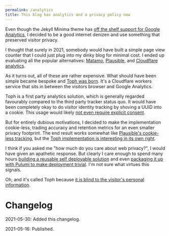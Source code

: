 ```yaml
---
permalink: /analytics
title: This blog has analytics and a privacy policy now
---
```


Even though the Jekyll Minima theme has [off the shelf support for Google Analytics][minima-ga], I decided to be a good internet denizen and use something that preserved visitor privacy.

I thought that surely in 2021, somebody would have built a simple page view counter that I could just plug into my dinky blog for minimal cost. I ended up evaluating all the popular alternatives: [Matamo][matamo], [Plausible][plausible], and [Cloudflare analytics][cloudflare-analytics].

As it turns out, all of these are rather expensive. What should have been simple became bespoke and [Toph was born][toph]. It's a Cloudflare workers service that sits in between the visitors browser and Google Analytics.

<!--more-->

Toph is a first party analytics solution, which is generally regarded favourably compared to the third party tracker status quo. It would have been completely okay to do visitor identity tracking by shoving a UUID into a cookie. This usage would likely [not even require explicit consent][first-party-cookie-consent].

But for entirely dubious motivations, I decided to make the implementation cookie-less, trading accuracy and retention metrics for an even smaller privacy footprint. The end result works somewhat like [Plausible's cookie-less tracking][plausible-cookie-less], but the [Toph implementation is interesting in its own right][toph-implementation].

I think if you asked me "how much do you care about web privacy?", I would have given an apathetic response. But clearly I care enough to spend many hours [building a reusable self deployable solution][npm-toph-worker] and even [packaging it up with Pulumi to make deployment trivial][npm-toph-pulumi]. I'm not sure what virtues this signals.

Oh, and it's called Toph because [it is blind to the visitor's personal information][toph-beifong].

# Changelog

2021-05-30: Added this changelog.

2021-05-16: Published.

[cloudflare-analytics]: https://www.cloudflare.com/analytics/
[matamo]: https://matomo.org/
[minima-ga]: https://github.com/jekyll/minima/blob/2.5-stable/_includes/google-analytics.html
[plausible]: https://plausible.io/
[plausible-cookie-less]: https://plausible.io/data-policy#how-we-count-unique-users-without-cookies
[toph]: https://github.com/rraval/zeroindexed/tree/master/packages/toph-worker#readme
[first-party-cookie-consent]: https://law.stackexchange.com/a/29291
[toph-implementation]: https://github.com/rraval/zeroindexed/tree/master/packages/toph-worker#implementation
[npm-toph-worker]: https://www.npmjs.com/package/@zeroindexed/toph-worker
[npm-toph-pulumi]: https://www.npmjs.com/package/@zeroindexed/toph-pulumi
[toph-beifong]: https://avatar.fandom.com/wiki/Toph_Beifong
